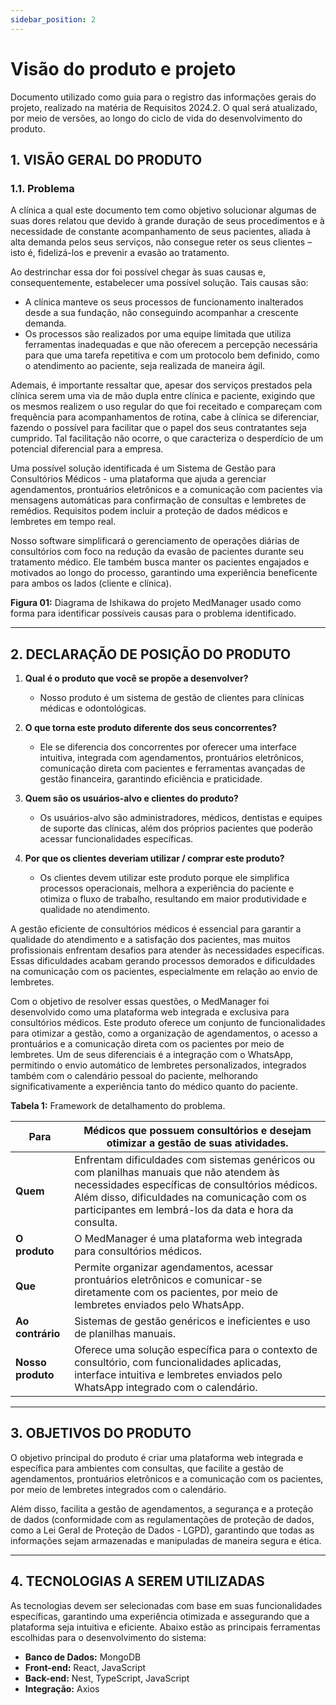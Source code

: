 ```yaml
---
sidebar_position: 2
---
```


# Visão do produto e projeto

Documento utilizado como guia para o registro das informações gerais do projeto, realizado na matéria de Requisitos 2024.2. O qual será atualizado, por meio de versões, ao longo do ciclo de vida do desenvolvimento do produto.

## **1. VISÃO GERAL DO PRODUTO**

### **1.1. Problema**

A clínica a qual este documento tem como objetivo solucionar algumas de suas dores relatou que devido à grande duração de seus procedimentos e à necessidade de constante acompanhamento de seus pacientes, aliada à alta demanda pelos seus serviços, não consegue reter os seus clientes – isto é, fidelizá-los e prevenir a evasão ao tratamento.

Ao destrinchar essa dor foi possível chegar às suas causas e, consequentemente, estabelecer uma possível solução. Tais causas são:
- A clínica manteve os seus processos de funcionamento inalterados desde a sua fundação, não conseguindo acompanhar a crescente demanda.
- Os processos são realizados por uma equipe limitada que utiliza ferramentas inadequadas e que não oferecem a percepção necessária para que uma tarefa repetitiva e com um protocolo bem definido, como o atendimento ao paciente, seja realizada de maneira ágil.

Ademais, é importante ressaltar que, apesar dos serviços prestados pela clínica serem uma via de mão dupla entre clínica e paciente, exigindo que os mesmos realizem o uso regular do que foi receitado e compareçam com frequência para acompanhamentos de rotina, cabe à clínica se diferenciar, fazendo o possível para facilitar que o papel dos seus contratantes seja cumprido. Tal facilitação não ocorre, o que caracteriza o desperdício de um potencial diferencial para a empresa.

Uma possível solução identificada é um Sistema de Gestão para Consultórios Médicos - uma plataforma que ajuda a gerenciar agendamentos, prontuários eletrônicos e a comunicação com pacientes via mensagens automáticas para confirmação de consultas e lembretes de remédios. Requisitos podem incluir a proteção de dados médicos e lembretes em tempo real.

Nosso software simplificará o gerenciamento de operações diárias de consultórios com foco na redução da evasão de pacientes durante seu tratamento médico. Ele também busca manter os pacientes engajados e motivados ao longo do processo, garantindo uma experiência beneficente para ambos os lados (cliente e clínica).

**Figura 01:** Diagrama de Ishikawa do projeto MedManager usado como forma para identificar possíveis causas para o problema identificado.

---

## **2. DECLARAÇÃO DE POSIÇÃO DO PRODUTO**

1. **Qual é o produto que você se propõe a desenvolver?**
   - Nosso produto é um sistema de gestão de clientes para clínicas médicas e odontológicas.

2. **O que torna este produto diferente dos seus concorrentes?**
   - Ele se diferencia dos concorrentes por oferecer uma interface intuitiva, integrada com agendamentos, prontuários eletrônicos, comunicação direta com pacientes e ferramentas avançadas de gestão financeira, garantindo eficiência e praticidade.

3. **Quem são os usuários-alvo e clientes do produto?**
   - Os usuários-alvo são administradores, médicos, dentistas e equipes de suporte das clínicas, além dos próprios pacientes que poderão acessar funcionalidades específicas.

4. **Por que os clientes deveriam utilizar / comprar este produto?**
   - Os clientes devem utilizar este produto porque ele simplifica processos operacionais, melhora a experiência do paciente e otimiza o fluxo de trabalho, resultando em maior produtividade e qualidade no atendimento.

A gestão eficiente de consultórios médicos é essencial para garantir a qualidade do atendimento e a satisfação dos pacientes, mas muitos profissionais enfrentam desafios para atender às necessidades específicas. Essas dificuldades acabam gerando processos demorados e dificuldades na comunicação com os pacientes, especialmente em relação ao envio de lembretes.

Com o objetivo de resolver essas questões, o MedManager foi desenvolvido como uma plataforma web integrada e exclusiva para consultórios médicos. Este produto oferece um conjunto de funcionalidades para otimizar a gestão, como a organização de agendamentos, o acesso a prontuários e a comunicação direta com os pacientes por meio de lembretes. Um de seus diferenciais é a integração com o WhatsApp, permitindo o envio automático de lembretes personalizados, integrados também com o calendário pessoal do paciente, melhorando significativamente a experiência tanto do médico quanto do paciente.

**Tabela 1:** Framework de detalhamento do problema.

| **Para** | Médicos que possuem consultórios e desejam otimizar a gestão de suas atividades. |
|----------|---------------------------------------------------------------------------|
| **Quem** | Enfrentam dificuldades com sistemas genéricos ou com planilhas manuais que não atendem às necessidades específicas de consultórios médicos. Além disso, dificuldades na comunicação com os participantes em lembrá-los da data e hora da consulta. |
| **O produto** | O MedManager é uma plataforma web integrada para consultórios médicos. |
| **Que** | Permite organizar agendamentos, acessar prontuários eletrônicos e comunicar-se diretamente com os pacientes, por meio de lembretes enviados pelo WhatsApp. |
| **Ao contrário** | Sistemas de gestão genéricos e ineficientes e uso de planilhas manuais. |
| **Nosso produto** | Oferece uma solução específica para o contexto de consultório, com funcionalidades aplicadas, interface intuitiva e lembretes enviados pelo WhatsApp integrado com o calendário. |

---

## **3. OBJETIVOS DO PRODUTO**

O objetivo principal do produto é criar uma plataforma web integrada e específica para ambientes com consultas, que facilite a gestão de agendamentos, prontuários eletrônicos e a comunicação com os pacientes, por meio de lembretes integrados com o calendário.

Além disso, facilita a gestão de agendamentos, a segurança e a proteção de dados (conformidade com as regulamentações de proteção de dados, como a Lei Geral de Proteção de Dados - LGPD), garantindo que todas as informações sejam armazenadas e manipuladas de maneira segura e ética.

---

## **4. TECNOLOGIAS A SEREM UTILIZADAS**

As tecnologias devem ser selecionadas com base em suas funcionalidades específicas, garantindo uma experiência otimizada e assegurando que a plataforma seja intuitiva e eficiente. Abaixo estão as principais ferramentas escolhidas para o desenvolvimento do sistema:

- **Banco de Dados:** MongoDB
- **Front-end:** React, JavaScript
- **Back-end:** Nest, TypeScript, JavaScript
- **Integração:** Axios
